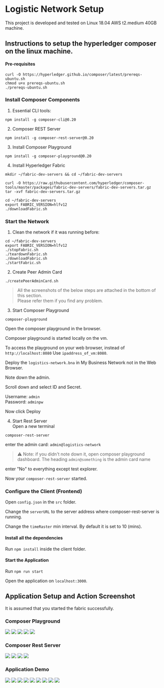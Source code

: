 # Logistic Network Setup

This project is developed and tested on Linux 18.04 AWS t2.medium 40GB machine.

## Instructions to setup the hyperledger composer on the linux machine.

#### Pre-requisites

```
curl -O https://hyperledger.github.io/composer/latest/prereqs-ubuntu.sh
chmod u+x prereqs-ubuntu.sh
./prereqs-ubuntu.sh
```

### Install Composer Components

1. Essential CLI tools:

```
npm install -g composer-cli@0.20
```

2. Composer REST Server

```
npm install -g composer-rest-server@0.20
```

3. Install Composer Playground

```
npm install -g composer-playground@0.20
```

4. Install Hyperledger Fabric

```
mkdir ~/fabric-dev-servers && cd ~/fabric-dev-servers

curl -O https://raw.githubusercontent.com/hyperledger/composer-tools/master/packages/fabric-dev-servers/fabric-dev-servers.tar.gz
tar -xvf fabric-dev-servers.tar.gz
```

```
cd ~/fabric-dev-servers
export FABRIC_VERSION=hlfv12
./downloadFabric.sh
```

### Start the Network

1. Clean the network if it was running before:

```
cd ~/fabric-dev-servers
export FABRIC_VERSION=hlfv12
./stopFabric.sh
./teardownFabric.sh
./downloadFabric.sh
./startFabric.sh
```

2. Create Peer Admin Card

```
./createPeerAdminCard.sh
```

> All the screenshots of the below steps are attached in the bottom of this section.   
> Please refer them if you find any problem.  

3. Start Composer Playground

```
composer-playground
```

Open the composer playground in the browser.

Composer playground is started locally on the vm.

To access the playground on your web browser, instead of `http://localhost:8080`
Use `ipaddress_of_vm:8080`.

Deploy the `logistics-network.bna` in My Business Network not in the Web Browser.

Note down the admin.

Scroll down and select ID and Secret.

Username: `admin`  
Password: `adminpw`  

Now click Deploy  

4. Start Rest Server  
   Open a new terminal

```
composer-rest-server
```

enter the admin card: `admin@logistics-network`  

> :warning: Note: if you didn't note down it, open composer playground dashboard. The heading `admin@something` is the admin card name

enter "No" to everything except test explorer.

Now your `composer-rest-server` started.

### Configure the Client (Frontend)

Open `config.json` in the `src` folder.

Change the `serverURL` to the server address where composer-rest-server is running.

Change the `timeRaster` min interval. By default it is set to 10 (mins).

#### Install all the dependencies

Run `npm install` inside the client folder.

#### Start the Application

Run `npm run start`

Open the application on `localhost:3000`.

## Application Setup and Action Screenshot

It is assumed that you started the fabric successfully.

### Composer Playground

<img src="images/playground-1.PNG"/>

<img src="images/playground-2.PNG"/>

<img src="images/playground-3.PNG"/>

<img src="images/playground-4.PNG"/>

<img src="images/playground-5.PNG"/>

### Composer Rest Server

<img src="images/composer-1.PNG"/>

<img src="images/composer-2.PNG"/>

<img src="images/composer-3.PNG"/>

<img src="images/composer-4.PNG"/>

### Application Demo

<img src="images/application-1.PNG"/>

<img src="images/application-2.PNG"/>

<img src="images/application-3.PNG"/>

<img src="images/application-4.PNG"/>

<img src="images/application-5.PNG"/>

<img src="images/application-6.PNG"/>

<img src="images/application-7.PNG"/>

<img src="images/application-8.PNG"/>

<img src="images/application-9.PNG"/>
